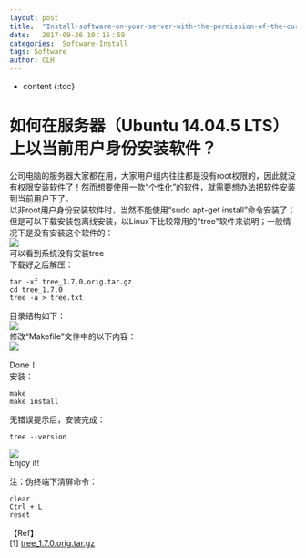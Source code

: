 ```yaml
---
layout: post
title:  "Install-software-on-your-server-with-the-permission-of-the-current-user"
date:   2017-09-26 10：15：59
categories:  Software-Install
tags: Software
author: CLH
---
```


* content
{:toc}

# 如何在服务器（Ubuntu 14.04.5 LTS）上以当前用户身份安装软件？ #
公司电脑的服务器大家都在用，大家用户组内往往都是没有root权限的，因此就没有权限安装软件了！然而想要使用一款“个性化”的软件，就需要想办法把软件安装到当前用户下了。    
以非root用户身份安装软件时，当然不能使用“sudo apt-get install”命令安装了；但是可以下载安装包离线安装，以Linux下比较常用的"tree"软件来说明；一般情况下是没有安装这个软件的：    
![](https://i.imgur.com/XB3Negh.jpg)      
可以看到系统没有安装tree    
下载好之后解压：

	tar -xf tree_1.7.0.orig.tar.gz    
	cd tree_1.7.0  
	tree -a > tree.txt   
 
目录结构如下：        
![](https://i.imgur.com/b6ZYWJI.jpg)      
修改“Makefile”文件中的以下内容：     
![](https://i.imgur.com/oJDeQmE.jpg)          
	
Done！       
安装：       

	make
	make install 
      
无错误提示后，安装完成：        

	tree --version       

![](https://i.imgur.com/9tVSDs3.jpg)        
Enjoy it!      
	
注：伪终端下清屏命令：       

	clear
	Ctrl + L
	reset   

【Ref】    
[1] [tree_1.7.0.orig.tar.gz](https://launchpad.net/ubuntu/+source/tree/1.7.0-5)    

